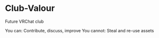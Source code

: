 # Club-Valour
Future VRChat club

You can: Contribute, discuss, improve
You cannot: Steal and re-use assets
